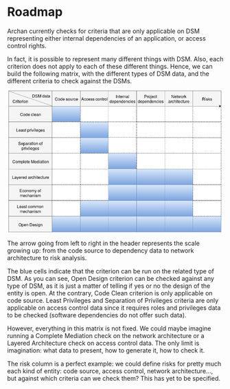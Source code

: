 # Roadmap

Archan currently checks for criteria that are only applicable on DSM
representing either internal dependencies of an application, or access
control rights.

In fact, it is possible to represent many different things with DSM.
Also, each criterion does not apply to each of these different things.
Hence, we can build the following matrix, with the different types of DSM
data, and the different criteria to check against the DSMs.

![image](img/archan-matrices-types-and-criteria.png)

The arrow going from left to right in the header represents the scale
growing up: from the code source to dependency data to network architecture
to risk analysis.

The blue cells indicate that the criterion can be run on the related type
of DSM. As you can see, Open Design criterion can be checked against any
type of DSM, as it is just a matter of telling if yes or no the design of
the entity is open. At the contrary, Code Clean criterion is only applicable
on code source. Least Privileges and Separation of Privileges criteria are
only applicable on access control data since it requires roles and privileges
data to be checked (software dependencies do not offer such data).

However, everything in this matrix is not fixed. We could maybe imagine
running a Complete Mediation check on the network architecture or a
Layered Architecture check on access control data. The only limit is
imagination: what data to present, how to generate it, how to check it.

The risk column is a perfect example: we could define risks for pretty much
each kind of entity: code source, access control, network architecture..., but
against which criteria can we check them? This has yet to be specified.
